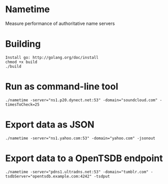 Nametime
========

Measure performance of authoritative name servers

# Building

    Install go: http://golang.org/doc/install
    chmod +x build
    ./build

# Run as command-line tool

    ./nametime -server="ns1.p20.dynect.net:53" -domain="soundcloud.com" -timesToCheck=25

# Export data as JSON

    ./nametime -server="ns1.yahoo.com:53" -domain="yahoo.com" -jsonout

# Export data to a OpenTSDB endpoint

    ./nametime -server="pdns1.ultradns.net:53" -domain="tumblr.com" -tsdbServer="opentsdb.example.com:4242" -tsdput
